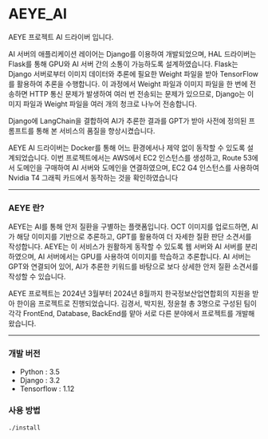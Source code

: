 # AEYE_AI
AEYE 프로젝트 AI 드라이버 입니다.

AI 서버의 애플리케이션 레이어는 Django를 이용하여 개발되었으며, HAL 드라이버는 Flask를 통해 GPU와 AI 서버 간의 소통이 가능하도록 설계하였습니다. Flask는 Django 서버로부터 이미지 데이터와 추론에 필요한 Weight 파일을 받아 TensorFlow를 활용하여 추론을 수행합니다. 이 과정에서 Weight 파일과 이미지 파일을 한 번에 전송하면 HTTP 통신 문제가 발생하여 여러 번 전송되는 문제가 있으므로, Django는 이미지 파일과 Weight 파일을 여러 개의 청크로 나누어 전송합니다. 

Django에 LangChain을 결합하여 AI가 추론한 결과를 GPT가 받아 사전에 정의된 프롬프트를 통해 본 서비스의 품질을 향상시켰습니다.


AEYE AI 드라이버는 Docker를 통해 어느 환경에서나 제약 없이 동작할 수 있도록 설계되었습니다. 이번 프로젝트에서는 AWS에서 EC2 인스턴스를 생성하고, Route 53에서 도메인을 구매하여 AI 서버와 도메인을 연결하였으며, EC2 G4 인스턴스를 사용하여 Nvidia T4 그래픽 카드에서 동작하는 것을 확인하였습니다

---
### AEYE 란?
AEYE는 AI를 통해 안저 질환을 구별하는 플랫폼입니다. OCT 이미지를 업로드하면, AI가 해당 이미지를 기반으로 추론하고, GPT를 활용하여 더 자세한 질환 판단 소견서를 작성합니다. AEYE는 이 서비스가 원활하게 동작할 수 있도록 웹 서버와 AI 서버를 분리하였으며, AI 서버에서는 GPU를 사용하여 이미지를 학습하고 추론합니다. AI 서버는 GPT와 연결되어 있어, AI가 추론한 키워드를 바탕으로 보다 상세한 안저 질환 소견서를 작성할 수 있습니다.  

AEYE 프로젝트는 2024년 3월부터 2024년 8월까지 한국정보산업연합회의 지원을 받아 한이음 프로젝트로 진행되었습니다. 김경서, 박지원, 정윤철 총 3명으로 구성된 팀이 각각 FrontEnd, Database, BackEnd를 맡아 서로 다른 분야에서 프로젝트를 개발해왔습니다.  

---

### 개발 버전
- Python     : 3.5     
- Django     : 3.2
- Tensorflow : 1.12


### 사용 방법
```
./install
```
